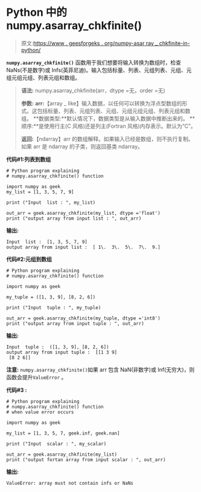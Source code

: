# Python 中的 numpy.asarray_chkfinite()

> 原文:[https://www . geesforgeks . org/numpy-asar ray _ chkfinite-in-python/](https://www.geeksforgeeks.org/numpy-asarray_chkfinite-in-python/)

**`numpy.asarray_chkfinite()`** 函数用于我们想要将输入转换为数组时，检查 NaNs(不是数字)或 Infs(英菲尼迪)。输入包括标量、列表、元组列表、元组、元组元组元组、列表元组和数组。

> **语法:** numpy.asarray_chkfinite(arr，dtype =无，order =无)
> 
> **参数:**
> **arr:**【array _ like】输入数据，以任何可以转换为浮点型数组的形式。这包括标量、列表、元组列表、元组、元组元组元组、列表元组和数组。
> **数据类型:**默认情况下，数据类型是从输入数据中推断出来的。
> **顺序:**是使用行主(C 风格)还是列主(Fortran 风格)内存表示。默认为“C”。
> 
> **返回:**【ndarray】arr 的数组解释。如果输入已经是数组，则不执行复制。如果 arr 是 ndarray 的子类，则返回基类 ndarray。

**代码#1:列表到数组**

```
# Python program explaining
# numpy.asarray_chkfinite() function

import numpy as geek
my_list = [1, 3, 5, 7, 9]

print ("Input  list : ", my_list)

out_arr = geek.asarray_chkfinite(my_list, dtype ='float')
print ("output array from input list : ", out_arr) 
```

**输出:**

```
Input  list :  [1, 3, 5, 7, 9]
output array from input list :  [ 1\.  3\.  5\.  7\.  9.]

```

**代码#2:元组到数组**

```
# Python program explaining
# numpy.asarray_chkfinite() function

import numpy as geek

my_tuple = ([1, 3, 9], [8, 2, 6])

print ("Input  tuple : ", my_tuple)

out_arr = geek.asarray_chkfinite(my_tuple, dtype ='int8') 
print ("output array from input tuple : ", out_arr) 
```

**输出:**

```
Input  tuple :  ([1, 3, 9], [8, 2, 6])
output array from input tuple :  [[1 3 9]
 [8 2 6]]

```

**注意:** `numpy.asarray_chkfinite()`如果 arr 包含 NaN(非数字)或 Inf(无穷大)，则函数会提升`ValueError` 。

**代码#3 :**

```
# Python program explaining
# numpy.asarray_chkfinite() function 
# when value error occurs

import numpy as geek

my_list = [1, 3, 5, 7, geek.inf, geek.nan]

print ("Input  scalar : ", my_scalar)

out_arr = geek.asarray_chkfinite(my_list) 
print ("output fortan array from input scalar : ", out_arr) 
```

**输出:**

```
ValueError: array must not contain infs or NaNs

```